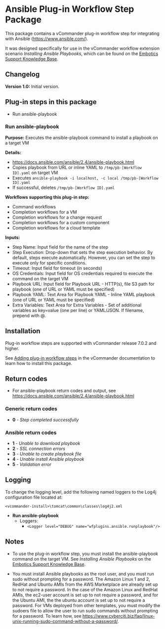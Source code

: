 # Ansible Plug-in Workflow Step Package

This package contains a vCommander plug-in workflow step for integrating with Ansible (https://www.ansible.com/). 

It was designed specifically for use in the vCommander workflow extension scenario *Installing Ansible Playbooks*, which can be found on the [Embotics Support Knowledge Base](https://support.embotics.com/support/home).

## Changelog

**Version 1.0:** Initial version. 

## Plug-in steps in this package
+ Run ansible-playbook

### Run ansible-playbook
**Purpose:** Executes the ansible-playbook command to install a playbook on a target VM

**Details:** 
 * https://docs.ansible.com/ansible/2.4/ansible-playbook.html
 * Copies playbook from URL or inline YAML to `/tmp/pb-[Workflow ID].yaml` on target VM
 * Executes `ansible-playbook -i localhost, -c local /tmp/pb-[Workflow ID].yaml`
 * If successful, deletes `/tmp/pb-[Workflow ID].yaml`

**Workflows supporting this plug-in step:**

  * Command workflows
  * Completion workflows for a VM
  * Completion workflows for a change request
  * Completion workflows for a custom component
  * Completion workflows for a cloud template

**Inputs:** 

* Step Name: Input field for the name of the step
* Step Execution: Drop-down that sets the step execution behavior. By default, steps execute automatically. However, you can set the step to execute only for specific conditions.
* Timeout: Input field for timeout (in seconds)
* OS Credentials: Input field for OS credentials required to execute the command on the target VM
* Playbook URL: Input field for Playbook URL - HTTP(s), file S3 path for playbook (one of URL or YAML must be specified)
* Playbook YAML: Text Area for Playbook YAML - Inline YAML playbook (one of URL or YAML must be specified)
* Extra Variables: Text Area for Extra Variables - Set of additional variables as key=value (one per line) or YAML/JSON. If filename, prepend with @.

## Installation

Plug-in workflow steps are supported with vCommander release 7.0.2 and higher. 

See [Adding plug-in workflow steps](http://docs.embotics.com/vCommander/Using-Plug-In-WF-Steps.htm#Adding) in the vCommander documentation to learn how to install this package. 

## Return codes

* For ansible-playbook return codes and output, see https://docs.ansible.com/ansible/2.4/ansible-playbook.html

### Generic return codes

+ **0** - *Step completed successfully*

### Ansible return codes
+ **1** - *Unable to download playbook*
+ **2** - *SSL connection errors*
+ **3** - *Unable to create playbook file*
+ **4** - *Unable install Ansible playbook*
+ **5** - *Validation error*

## Logging
To change the logging level, add the following named loggers to the Log4j configuration file located at: 

`<vcommander-install>\tomcat\common\classes\log4j2.xml` 

+ **Run ansible-playbook** 
    + Loggers:
      + `<Logger level="DEBUG" name="wfplugins.ansible.runplaybook"/>`

## Notes
   * To use the plug-in workflow step, you must install the ansible-playbook command on the target VM. See *Installing Ansible Playbooks* on the [Embotics Support Knowledge Base](https://support.embotics.com/support/home).

   * You must install Ansible playbooks as the root user, and you must run sudo without prompting for a password. The Amazon Linux 1 and 2, RedHat and Ubuntu AMIs from the AWS Marketplace are already set up to not require a password. In the case of the Amazon Linux and RedHat AMIs, the ec2-user account is set up to not require a password, and for the Ubuntu AMI, the the ubuntu account is set up to not require a password. For VMs deployed from other templates, you must modify the sudoers file to allow the user to run sudo commands without prompting for a password. To learn how, see https://www.cyberciti.biz/faq/linux-unix-running-sudo-command-without-a-password/.